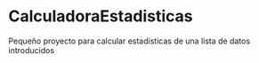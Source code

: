 # CalculadoraEstadisticas
Pequeño proyecto para calcular estadísticas de una lista de datos introducidos
